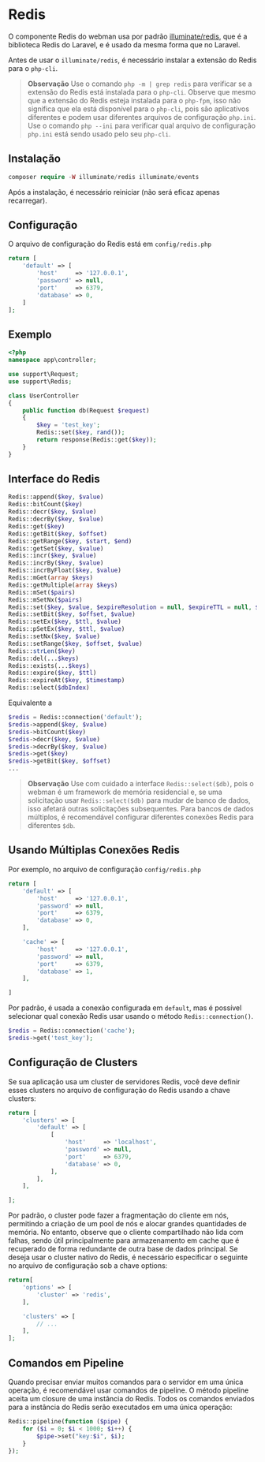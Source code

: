 # Redis

O componente Redis do webman usa por padrão [illuminate/redis](https://github.com/illuminate/redis), que é a biblioteca Redis do Laravel, e é usado da mesma forma que no Laravel.

Antes de usar o `illuminate/redis`, é necessário instalar a extensão do Redis para o `php-cli`.

> **Observação**
> Use o comando `php -m | grep redis` para verificar se a extensão do Redis está instalada para o `php-cli`. Observe que mesmo que a extensão do Redis esteja instalada para o `php-fpm`, isso não significa que ela está disponível para o `php-cli`, pois são aplicativos diferentes e podem usar diferentes arquivos de configuração `php.ini`. Use o comando `php --ini` para verificar qual arquivo de configuração `php.ini` está sendo usado pelo seu `php-cli`.

## Instalação

```php
composer require -W illuminate/redis illuminate/events
```

Após a instalação, é necessário reiniciar (não será eficaz apenas recarregar).

## Configuração
O arquivo de configuração do Redis está em `config/redis.php`
```php
return [
    'default' => [
        'host'     => '127.0.0.1',
        'password' => null,
        'port'     => 6379,
        'database' => 0,
    ]
];
```

## Exemplo
```php
<?php
namespace app\controller;

use support\Request;
use support\Redis;

class UserController
{
    public function db(Request $request)
    {
        $key = 'test_key';
        Redis::set($key, rand());
        return response(Redis::get($key));
    }
}
```

## Interface do Redis
```php
Redis::append($key, $value)
Redis::bitCount($key)
Redis::decr($key, $value)
Redis::decrBy($key, $value)
Redis::get($key)
Redis::getBit($key, $offset)
Redis::getRange($key, $start, $end)
Redis::getSet($key, $value)
Redis::incr($key, $value)
Redis::incrBy($key, $value)
Redis::incrByFloat($key, $value)
Redis::mGet(array $keys)
Redis::getMultiple(array $keys)
Redis::mSet($pairs)
Redis::mSetNx($pairs)
Redis::set($key, $value, $expireResolution = null, $expireTTL = null, $flag = null)
Redis::setBit($key, $offset, $value)
Redis::setEx($key, $ttl, $value)
Redis::pSetEx($key, $ttl, $value)
Redis::setNx($key, $value)
Redis::setRange($key, $offset, $value)
Redis::strLen($key)
Redis::del(...$keys)
Redis::exists(...$keys)
Redis::expire($key, $ttl)
Redis::expireAt($key, $timestamp)
Redis::select($dbIndex)
```
Equivalente a
```php
$redis = Redis::connection('default');
$redis->append($key, $value)
$redis->bitCount($key)
$redis->decr($key, $value)
$redis->decrBy($key, $value)
$redis->get($key)
$redis->getBit($key, $offset)
...
```

> **Observação**
> Use com cuidado a interface `Redis::select($db)`, pois o webman é um framework de memória residencial e, se uma solicitação usar `Redis::select($db)` para mudar de banco de dados, isso afetará outras solicitações subsequentes. Para bancos de dados múltiplos, é recomendável configurar diferentes conexões Redis para diferentes `$db`.

## Usando Múltiplas Conexões Redis
Por exemplo, no arquivo de configuração `config/redis.php`
```php
return [
    'default' => [
        'host'     => '127.0.0.1',
        'password' => null,
        'port'     => 6379,
        'database' => 0,
    ],

    'cache' => [
        'host'     => '127.0.0.1',
        'password' => null,
        'port'     => 6379,
        'database' => 1,
    ],

]
```
Por padrão, é usada a conexão configurada em `default`, mas é possível selecionar qual conexão Redis usar usando o método `Redis::connection()`.
```php
$redis = Redis::connection('cache');
$redis->get('test_key');
```

## Configuração de Clusters
Se sua aplicação usa um cluster de servidores Redis, você deve definir esses clusters no arquivo de configuração do Redis usando a chave clusters:
```php
return [
    'clusters' => [
        'default' => [
            [
                'host'     => 'localhost',
                'password' => null,
                'port'     => 6379,
                'database' => 0,
            ],
        ],
    ],

];
```

Por padrão, o cluster pode fazer a fragmentação do cliente em nós, permitindo a criação de um pool de nós e alocar grandes quantidades de memória. No entanto, observe que o cliente compartilhado não lida com falhas, sendo útil principalmente para armazenamento em cache que é recuperado de forma redundante de outra base de dados principal. Se deseja usar o cluster nativo do Redis, é necessário especificar o seguinte no arquivo de configuração sob a chave options:

```php
return[
    'options' => [
        'cluster' => 'redis',
    ],

    'clusters' => [
        // ...
    ],
];
```

## Comandos em Pipeline
Quando precisar enviar muitos comandos para o servidor em uma única operação, é recomendável usar comandos de pipeline. O método pipeline aceita um closure de uma instância do Redis. Todos os comandos enviados para a instância do Redis serão executados em uma única operação:
```php
Redis::pipeline(function ($pipe) {
    for ($i = 0; $i < 1000; $i++) {
        $pipe->set("key:$i", $i);
    }
});
```
